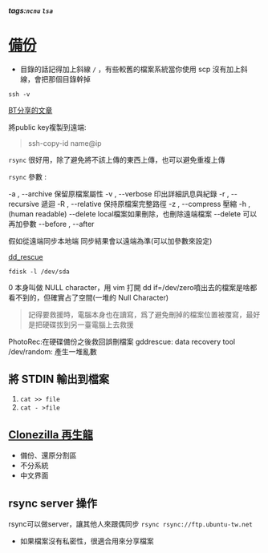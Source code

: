 ##### tags:`ncnu` `lsa`
# [備份](https://paper.dropbox.com/doc/Backup-Qkq0NZPpVMtfqO7JSE9Cf)

- 目錄的話記得加上斜線 `/` ，有些較舊的檔案系統當你使用 scp 沒有加上斜線，會把那個目錄幹掉


`ssh -v`

[BT分享的文章](https://gizmodo.com/email-no-longer-a-secure-method-of-communication-after-1826002682)

將public key複製到遠端:

> ssh-copy-id name@ip 

`rsync` 很好用，除了避免將不該上傳的東西上傳，也可以避免重複上傳

`rsync` 參數 : 

-a , --archive 保留原檔案屬性
-v , --verbose 印出詳細訊息與紀錄
-r , --recursive 遞迴
-R , --relative 保持原檔案完整路徑
-z , --compress 壓縮
-h , (human readable)
--delete local檔案如果刪除，也刪除遠端檔案
--delete 可以再加參數 --before , --after

假如從遠端同步本地端 同步結果會以遠端為準(可以加參數來設定)



[dd_rescue](http://www.garloff.de/kurt/linux/ddrescue/)

`fdisk -l /dev/sda`

0 本身叫做 NULL character，用 vim 打開 dd if=/dev/zero噴出去的檔案是啥都看不到的，但確實占了空間(一堆的 Null Character)


> 記得要救援時，電腦本身也在讀寫，爲了避免刪掉的檔案位置被覆寫，最好是把硬碟拔到另一臺電腦上去救援

PhotoRec:在硬碟備份之後救回誤刪檔案
gddrescue: data recovery tool
/dev/random: 產生一堆亂數

## 將 STDIN 輸出到檔案

1. `cat >> file`
2. `cat - >file`

## [Clonezilla 再生龍](https://clonezilla.nchc.org.tw/news/)

- 備份、還原分割區
- 不分系統
- 中文界面

## rsync server 操作

rsync可以做server，讓其他人來跟偶同步
`rsync rsync://ftp.ubuntu-tw.net`

- 如果檔案沒有私密性，很適合用來分享檔案